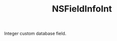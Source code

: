 ﻿---
uid: crmscript_ref_NSFieldInfoInt
title: NSFieldInfoInt
intellisense: Void.NSFieldInfoInt
keywords: NSFieldInfoInt
so.topic: reference
---

Integer custom database field.
